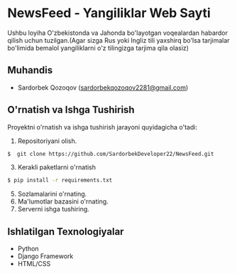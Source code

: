 # NewsFeed - Yangiliklar Web Sayti

Ushbu loyiha O'zbekistonda va Jahonda bo'layotgan voqealardan habardor qilish uchun tuzilgan.(Agar sizga Rus yoki Ingliz tili yaxshirq bo'lsa tarjimalar bo'limida bemalol yangiliklarni o'z tilingizga tarjima qila olasiz)

## Muhandis

- Sardorbek Qozoqov (sardorbekqozoqov2281@gmail.com)


## O'rnatish va Ishga Tushirish

Proyektni o'rnatish va ishga tushirish jarayoni quyidagicha o'tadi:

1. Repositoriyani olish.
```bash
$  git clone https://github.com/SardorbekDeveloper22/NewsFeed.git
```
3. Kerakli paketlarni o'rnatish
```bash
$ pip install -r requirements.txt
```
5. Sozlamalarini o'rnating.
6. Ma'lumotlar bazasini o'rnating.
7. Serverni ishga tushiring.

## Ishlatilgan Texnologiyalar

- Python
- Django Framework
- HTML/CSS


